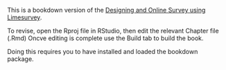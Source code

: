This is a bookdown version of the [Designing and Online Survey using Limesurvey](https://jon.may.github.io/limesurvey/docs/index.html). 

To revise, open the Rproj file in RStudio, then edit the relevant Chapter file (.Rmd)
Oncve editing is complete use the Build tab to build the book.

Doing this requires you to have installed and loaded the bookdown package.


